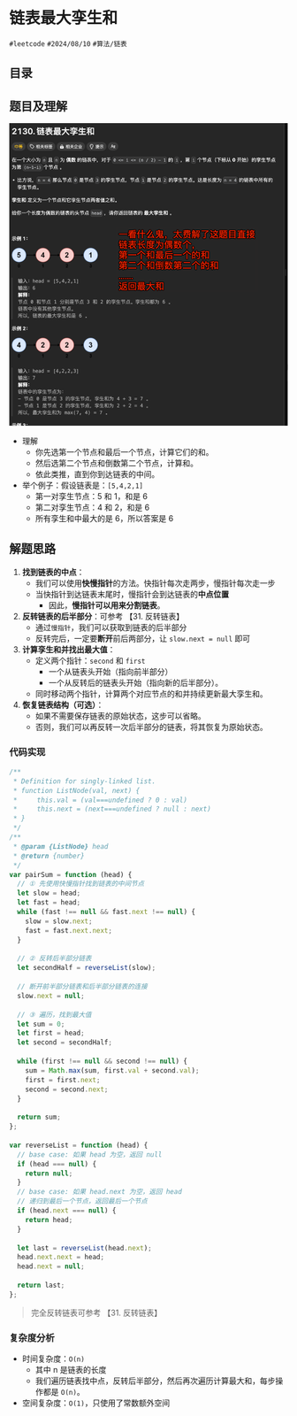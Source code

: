 
# 链表最大孪生和


`#leetcode`   `#2024/08/10`  `#算法/链表`  


## 目录
<!-- toc -->
 ## 题目及理解 

![图片&文件](./files/Pastedimage20240810174638.png)

- 理解
	- 你先选第一个节点和最后一个节点，计算它们的和。
	- 然后选第二个节点和倒数第二个节点，计算和。
	- 依此类推，直到你到达链表的中间。
- 举个例子：假设链表是：`[5,4,2,1]`
    - 第一对孪生节点：5 和 1，和是 6
    - 第二对孪生节点：4 和 2，和是 6
    - 所有孪生和中最大的是 6，所以答案是 6

## 解题思路

1. **找到链表的中点**：
    - 我们可以使用**快慢指针**的方法。快指针每次走两步，慢指针每次走一步
    - 当快指针到达链表末尾时，慢指针会到达链表的**中点位置**
        - 因此，**慢指针可以用来分割链表**。
2. **反转链表的后半部分**：可参考 【31.  反转链表】
    - 通过`慢指针`，我们可以获取到链表的后半部分
    - 反转完后，一定要**断开**前后两部分，让 `slow.next = null` 即可
3. **计算孪生和并找出最大值**：
    - 定义两个指针：`second` 和 `first`
        - 一个从链表头开始（指向前半部分）
        - 一个从反转后的链表头开始（指向新的后半部分）。
    - 同时移动两个指针，计算两个对应节点的和并持续更新最大孪生和。
4. **恢复链表结构（可选）**：
    - 如果不需要保存链表的原始状态，这步可以省略。
    - 否则，我们可以再反转一次后半部分的链表，将其恢复为原始状态。

### 代码实现

```javascript
/**
 * Definition for singly-linked list.
 * function ListNode(val, next) {
 *     this.val = (val===undefined ? 0 : val)
 *     this.next = (next===undefined ? null : next)
 * }
 */
/**
 * @param {ListNode} head
 * @return {number}
 */
var pairSum = function (head) {
  // ① 先使用快慢指针找到链表的中间节点
  let slow = head;
  let fast = head;
  while (fast !== null && fast.next !== null) {
    slow = slow.next;
    fast = fast.next.next;
  }

  // ② 反转后半部分链表
  let secondHalf = reverseList(slow);

  // 断开前半部分链表和后半部分链表的连接
  slow.next = null;

  // ③ 遍历，找到最大值
  let sum = 0;
  let first = head;
  let second = secondHalf;

  while (first !== null && second !== null) {
    sum = Math.max(sum, first.val + second.val);
    first = first.next;
    second = second.next;
  }

  return sum;
};

var reverseList = function (head) {
  // base case: 如果 head 为空，返回 null
  if (head === null) {
    return null;
  }
  // base case: 如果 head.next 为空，返回 head
  // 递归到最后一个节点，返回最后一个节点
  if (head.next === null) {
    return head;
  }

  let last = reverseList(head.next);
  head.next.next = head;
  head.next = null;

  return last;
};

```

> 完全反转链表可参考 【31.  反转链表】
### 复杂度分析

- 时间复杂度：`O(n)`
	- 其中 n 是链表的长度
	- 我们遍历链表找中点，反转后半部分，然后再次遍历计算最大和，每步操作都是 `O(n)`。
- 空间复杂度：`O(1)`，只使用了常数额外空间

